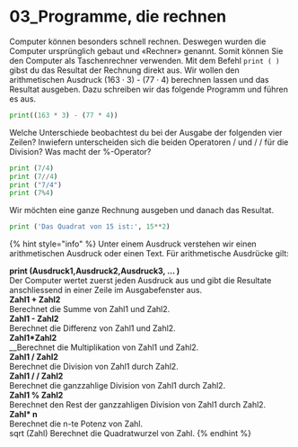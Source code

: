 # 03\_Programme, die rechnen

Computer können besonders schnell rechnen. Deswegen wurden die Computer ursprünglich gebaut und «Rechner» genannt. Somit können Sie den Computer als Taschenrechner verwenden. Mit dem Befehl `print ( )` gibst du das Resultat der Rechnung direkt aus. Wir wollen den arithmetischen Ausdruck \(163 · 3\) - \(77 · 4\) berechnen lassen und das Resultat ausgeben. Dazu schreiben wir das folgende Programm und führen es aus.

```python
print((163 * 3) - (77 * 4))
```

Welche Unterschiede beobachtest du bei der Ausgabe der folgenden vier Zeilen? Inwiefern unterscheiden sich die beiden Operatoren / und / / für die Division? Was macht der %-Operator?

```python
print (7/4)
print (7//4)
print ("7/4")
print (7%4)
```

Wir möchten eine ganze Rechnung ausgeben und danach das Resultat.

```python
print ('Das Quadrat von 15 ist:', 15**2)
```

{% hint style="info" %}
Unter einem Ausdruck verstehen wir einen arithmetischen Ausdruck oder einen Text. Für arithmetische Ausdrücke gilt:

**print \(Ausdruck1,Ausdruck2,Ausdruck3, ... \)**  
Der Computer wertet zuerst jeden Ausdruck aus und gibt die Resultate anschliessend in einer Zeile im Ausgabefenster aus.  
**Zahl1 + Zahl2**  
Berechnet die Summe von Zahl1 und Zahl2.  
**Zahl1 - Zahl2**  
Berechnet die Differenz von Zahl1 und Zahl2.  
**Zahl1\*Zahl2**  
__Berechnet die Multiplikation von Zahl1 und Zahl2.  
**Zahl1 / Zahl2**   
Berechnet die Division von Zahl1 durch Zahl2.  
**Zahl1 / / Zahl2**  
Berechnet die ganzzahlige Division von Zahl1 durch Zahl2.  
**Zahl1 % Zahl2**  
Berechnet den Rest der ganzzahligen Division von Zahl1 durch Zahl2.  
**Zahl\* n**  
Berechnet die n-te Potenz von Zahl.  
sqrt \(Zahl\) Berechnet die Quadratwurzel von Zahl.
{% endhint %}

